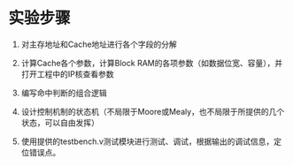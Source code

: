 # 实验步骤

1. 对主存地址和Cache地址进行各个字段的分解

2. 计算Cache各个参数，计算Block RAM的各项参数（如数据位宽、容量），并打开工程中的IP核查看参数

3. 编写命中判断的组合逻辑

4. 设计控制机制的状态机（不局限于Moore或Mealy，也不局限于所提供的几个状态，可以自由发挥）

5. 使用提供的testbench.v测试模块进行测试、调试，根据输出的调试信息，定位错误点。
